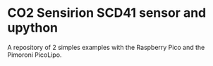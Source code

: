 # CO2 Sensirion SCD41 sensor and upython
A repository of 2 simples examples with the Raspberry Pico and the Pimoroni PicoLipo.

